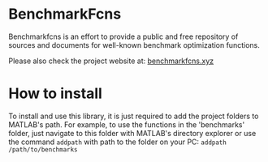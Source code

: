 # BenchmarkFcns
Benchmarkfcns is an effort to provide a public and free repository of sources and documents for well-known benchmark optimization functions. 

Please also check the project website at: [benchmarkfcns.xyz](benchmarkfcns.xyz)

# How to install
To install and use this library, it is just required to add the project folders to MATLAB's path. For example, to use the functions in the 'benchmarks' folder, just navigate to this folder with MATLAB's directory explorer or use the command `addpath` with path to the folder on your PC: `addpath /path/to/benchmarks`

